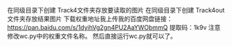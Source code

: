 在同级目录下创建 Track4文件夹存放要读取的图片
在同级目录下创建 Track4out文件夹存放结果图片
下载权重地址我上传我的百度网盘链接：
https://pan.baidu.com/s/1dyihVg2gn4PU2AaYWObmmQ 
提取码：1k9v
注意修改wc.py中的权重文件名称。
然后直接运行wc.py就可以了。
